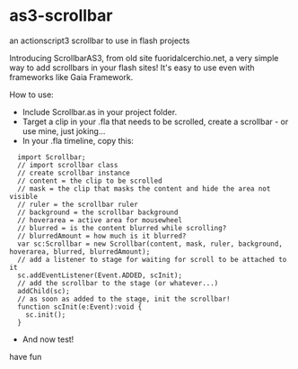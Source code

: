 # as3-scrollbar
an actionscript3 scrollbar to use in flash projects

Introducing ScrollbarAS3, from old site fuoridalcerchio.net, a very simple way to add scrollbars in your flash sites! 
It's easy to use even with frameworks like Gaia Framework.

How to use:

* Include Scrollbar.as in your project folder.
* Target a clip in your .fla that needs to be scrolled, create a scrollbar - or use mine, just joking...
* In your .fla timeline, copy this:

````actionscript3
  import Scrollbar; 
  // import scrollbar class
  // create scrollbar instance
  // content = the clip to be scrolled
  // mask = the clip that masks the content and hide the area not visible
  // ruler = the scrollbar ruler
  // background = the scrollbar background
  // hoverarea = active area for mousewheel
  // blurred = is the content blurred while scrolling?
  // blurredAmount = how much is it blurred?
  var sc:Scrollbar = new Scrollbar(content, mask, ruler, background, hoverarea, blurred, blurredAmount);
  // add a listener to stage for waiting for scroll to be attached to it
  sc.addEventListener(Event.ADDED, scInit);
  // add the scrollbar to the stage (or whatever...)
  addChild(sc);
  // as soon as added to the stage, init the scrollbar!
  function scInit(e:Event):void {
    sc.init();
  }
````

* And now test!

have fun
